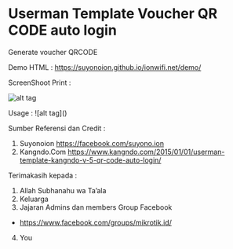 # Userman Template Voucher QR CODE auto login
Generate voucher QRCODE

Demo HTML : https://suyonoion.github.io/ionwifi.net/demo/

ScreenShoot Print :

![alt tag](https://raw.githubusercontent.com/suyonoion/ionwifi.net/master/ss-print.png)

Usage :
![alt tag](<script src="https://gist.github.com/suyonoion/fc9db07b5b80e4b3520286502f2544b5.js"></script>)

Sumber Referensi dan Credit :

1.	Suyonoion
https://facebook.com/suyono.ion
2.	Kangndo.Com
https://www.kangndo.com/2015/01/01/userman-template-kangndo-v-5-qr-code-auto-login/

Terimakasih kepada :
1.	Allah Subhanahu wa Ta’ala
2.	Keluarga
3.	Jajaran Admins dan members Group Facebook 
-	https://www.facebook.com/groups/mikrotik.id/
4.	You




